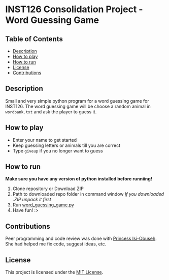 # INST126 Consolidation Project - Word Guessing Game

## Table of Contents
- [Description](#Description)
- [How to play](#How-to-play)
- [How to run](#How-to-run)
- [License](#License)
- [Contributions](#Contributions)

## Description
Small and very simple python program for a word guessing game for INST126.
The word guessing game will be choose a random animal in `wordbank.txt` and ask the player to guess it.

## How to play
- Enter your name to get started
- Keep guessing letters or animals till you are correct
- Type `giveup` if you no longer want to guess

## How to run
**Make sure you have any version of python installed before runniing!**
1. Clone repository or Download ZIP
2. Path to downloaded repo folder in command window
    *If you downloaded .ZIP unpack it first*
3. Run [word_guessing_game.py](word_guessing_game.py)
4. Have fun! :>

## Contributions
Peer programming and code review was done with [Princess Isi-Obuseh](https://github.com/prinnn4). She had helped me fix code, suggest ideas, etc.

## License
This project is licensed under the [MIT License](LICENSE).